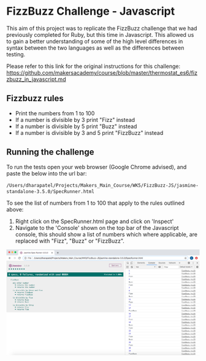 # FizzBuzz Challenge - Javascript
This aim of this project was to replicate the FizzBuzz challenge that we had previously completed for Ruby, but this time in Javascript. This allowed us to gain a better understanding of some of the high level differences in syntax between the two languages as well as the differences between testing. 

Please refer to this link for the original instructions for this challenge: https://github.com/makersacademy/course/blob/master/thermostat_es6/fizzbuzz_in_javascript.md

**Fizzbuzz rules**
---

- Print the numbers from 1 to 100
- If a number is divisible by 3 print "Fizz" instead
- If a number is divisible by 5 print "Buzz" instead
- If a number is divisible by 3 and 5 print "FizzBuzz" instead

**Running the challenge**
---

To run the tests open your web browser (Google Chrome advised), and paste the below into the url bar:

```
/Users/dharapatel/Projects/Makers_Main_Course/WK5/FizzBuzz-JS/jasmine-standalone-3.5.0/SpecRunner.html
```

To see the list of numbers from 1 to 100 that apply to the rules outlined above:

1. Right click on the SpecRunner.html page and click on 'Inspect'
2. Navigate to the 'Console' shown on the top bar of the Javascript console, this should show a list of numbers     which where applicable, are replaced with "Fizz", "Buzz" or "FizzBuzz". 

![Jasmine SpecRuner & JS console](https://github.com/Dhara-95/FizzBuzz-JS/blob/master/screenshots/Screen%20Shot%202020-07-08%20at%2011.33.44.png) 
